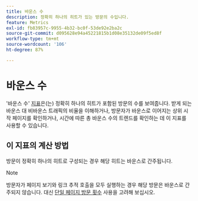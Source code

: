 ```yaml
---
title: 바운스 수
description: 정확히 하나의 히트가 있는 방문의 수입니다.
feature: Metrics
exl-id: fb83957c-9955-4b32-bc0f-53de92e2ba2c
source-git-commit: d095628e94a45221815b1d08e35132de09f5ed8f
workflow-type: tm+mt
source-wordcount: '106'
ht-degree: 87%

---
```


# 바운스 수

&#39;바운스 수&#39; [지표](overview.md)은(는) 정확히 하나의 히트가 포함된 방문의 수를 보여줍니다. 받게 되는 바운스 대 비바운스 트래픽의 비율을 이해하거나, 방문자가 바운스로 이어지는 상위 시작 페이지를 확인하거나, 시간에 따른 총 바운스 수의 트렌드를 확인하는 데 이 지표를 사용할 수 있습니다.

## 이 지표의 계산 방법

방문이 정확히 하나의 히트로 구성되는 경우 해당 히트는 바운스로 간주됩니다.

>[!NOTE]
>
>방문자가 페이지 보기와 링크 추적 호출을 모두 실행하는 경우 해당 방문은 바운스로 간주되지 않습니다. 대신 [단일 페이지 방문 횟수](single-page-visits.md) 사용을 고려해 보십시오.
